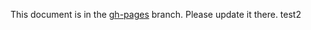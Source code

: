 This document is in the [gh-pages](https://github.com/capitalone/Hygieia/blob/gh-pages/pages/hygieia/release.md) branch. Please update it there.
test2
